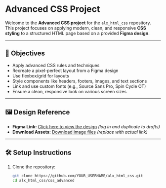 # Advanced CSS Project

Welcome to the **Advanced CSS project** for the `alx_html_css` repository. This project focuses on applying modern, clean, and responsive **CSS styling** to a structured HTML page based on a provided **Figma design**.

---

## 🎯 Objectives

- Apply advanced CSS rules and techniques
- Recreate a pixel-perfect layout from a Figma design
- Use flexbox/grid for layouts
- Style components like headers, footers, images, and text sections
- Link and use custom fonts (e.g., Source Sans Pro, Spin Cycle OT)
- Ensure a clean, responsive look on various screen sizes

---

## 🖼 Design Reference

- **Figma Link:** [Click here to view the design](https://www.figma.com/) *(log in and duplicate to drafts)*
- **Download Assets:** [Download image files](#) *(replace with actual link)*

---

## 🛠️ Setup Instructions

1. Clone the repository:
   ```bash
   git clone https://github.com/YOUR_USERNAME/alx_html_css.git
   cd alx_html_css/css_advanced
